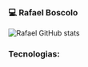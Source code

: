 ### 💻 Rafael Boscolo 

![Rafael GitHub stats](https://github-readme-stats.vercel.app/api?username=Rafael-Boscolo&show_icons=true&theme=tokyonight)

### Tecnologias:
